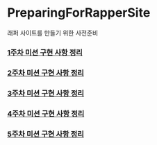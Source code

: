 # PreparingForRapperSite
래퍼 사이트를 만들기 위한 사전준비

### [1주차 미션 구현 사항 정리](docs/1week/README.md)

### [2주차 미션 구현 사항 정리](docs/2week/README.md)

### [3주차 미션 구현 사항 정리](docs/3week/README.md)

### [4주차 미션 구현 사항 정리](docs/4week/README.md)

### [5주차 미션 구현 사항 정리](docs/5week/README.md)